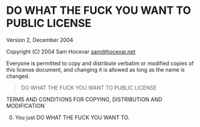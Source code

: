 # DO WHAT THE FUCK YOU WANT TO PUBLIC LICENSE

Version 2, December 2004

Copyright (C) 2004 Sam Hocevar <sam@hocevar.net>

Everyone is permitted to copy and distribute verbatim or modified
copies of this license document, and changing it is allowed as long
as the name is changed.

>DO WHAT THE FUCK YOU WANT TO PUBLIC LICENSE

TERMS AND CONDITIONS FOR COPYING, DISTRIBUTION AND MODIFICATION

0. You just DO WHAT THE FUCK YOU WANT TO.
